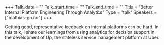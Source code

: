 +++
Talk_date = ""
Talk_start_time = ""
Talk_end_time = ""
Title = "Better Internal Platform Engineering Through Analytics"
Type = "talk"
Speakers = ["mathias-grund"]
+++

Getting good, representative feedback on internal platforms can be hard. In this talk, I share our learnings from using analytics for decision support in the development of Up, the stateless service management platform at Uber.
